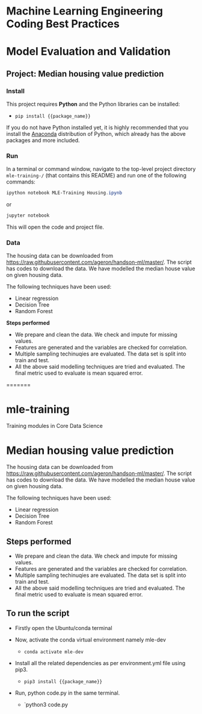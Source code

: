 

# Machine Learning Engineering Coding Best Practices
# Model Evaluation and Validation
## Project: Median housing value prediction

### Install

This project requires **Python** and the Python libraries can be installed:

- `pip install {{package_name}}`

If you do not have Python installed yet, it is highly recommended that you install the [Anaconda](https://www.anaconda.com/download/) distribution of Python, which already has the above packages and more included. 

### Run

In a terminal or command window, navigate to the top-level project directory `mle-training-/` (that contains this README) and run one of the following commands:

```powershell
ipython notebook MLE-Training Housing.ipynb
```  
or
```powershell
jupyter notebook
```
This will open the code and project file.

### Data

The housing data can be downloaded from https://raw.githubusercontent.com/ageron/handson-ml/master/. The script has codes to download the data. We have modelled the median house value on given housing data.

The following techniques have been used:

- Linear regression
- Decision Tree
- Random Forest

**Steps performed**
- We prepare and clean the data. We check and impute for missing values.
- Features are generated and the variables are checked for correlation.
- Multiple sampling techinuqies are evaluated. The data set is split into train and test.
- All the above said modelling techniques are tried and evaluated. The final metric used to evaluate is mean   squared error.

=======
# mle-training
Training modules in Core Data Science

# Median housing value prediction

The housing data can be downloaded from https://raw.githubusercontent.com/ageron/handson-ml/master/. The script has codes to download the data. We have modelled the median house value on given housing data. 

The following techniques have been used: 

 - Linear regression
 - Decision Tree
 - Random Forest

## Steps performed
 - We prepare and clean the data. We check and impute for missing values.
 - Features are generated and the variables are checked for correlation.
 - Multiple sampling techinuqies are evaluated. The data set is split into train and test.
 - All the above said modelling techniques are tried and evaluated. The final metric used to evaluate is mean squared error.

## To run the script
- Firstly open the Ubuntu/conda terminal 
- Now, activate the conda virtual environment namely mle-dev 
  
  - `conda activate mle-dev`

- Install all the related dependencies as per environment.yml file using pip3.
  - `pip3 install {{package_name}}`

- Run, python code.py in the same terminal. 
  - `python3 code.py
